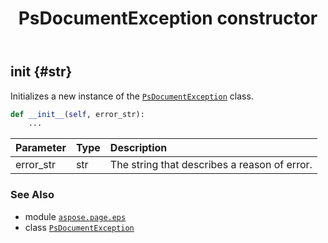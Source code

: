 ﻿---
title: PsDocumentException constructor
second_title: Aspose.Page for Python via .NET API References
description: 
type: docs
weight: 10
url: /python-net/aspose.page.eps/psdocumentexception/__init__/
is_root: false
---

## __init__ {#str}

Initializes a new instance of the [`PsDocumentException`](/page/python-net/aspose.page.eps/psdocumentexception) class.



```python
def __init__(self, error_str):
    ...
```


| Parameter | Type | Description |
| :- | :- | :- |
| error_str | str | The string that describes a reason of error. |



### See Also
* module [`aspose.page.eps`](../../)
* class [`PsDocumentException`](/page/python-net/aspose.page.eps/psdocumentexception)
